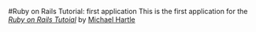 #Ruby on Rails Tutorial: first application
This is the first application for the
[*Ruby on Rails Tutoial*](http://railstutorial.org/)
by [Michael Hartle](http://michaelhartlecom/)